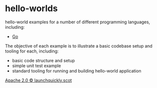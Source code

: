 # hello-worlds

hello-world examples for a number of different programming languages, including:

- [Go](/go/README.md)

The objective of each example is to illustrate a basic codebase setup and tooling for each, including:

- basic code structure and setup
- simple unit test example
- standard tooling for running and building hello-world application

[Apache 2.0 © launchquickly.scot](/LICENSE)
